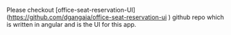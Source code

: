 Please checkout [office-seat-reservation-UI] (https://github.com/dgangaia/office-seat-reservation-ui ) github repo which is written in angular and is the UI for this app.

